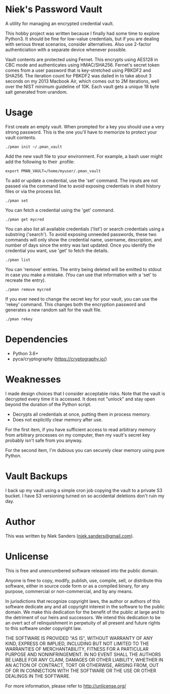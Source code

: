 # Niek's Password Vault
A utility for managing an encrypted credential vault.

This hobby project was written because I finally had some time to explore
Python3.  It should be fine for low-value credentials, but if you are dealing
with serious threat scenarios, consider alternatives.  Also use 2-factor
authenticiation with a separate device whenever possible.

Vault contents are protected using Fernet.  This encrypts using AES128 in CBC
mode and authenticates using HMAC/SHA256.  Fernet's secret token comes from a
user password that is key-stretched using PBKDF2 and SHA256.  The iteration
count for PBKDF2 was dailed in to take about 3 seconds on my 2013 Macbook Air,
which comes out to 2M iterations, well over the NIST minimum guideline of 10K.
Each vault gets a unique 18 byte salt generated from urandom.

# Usage
First create an empty vault.  When prompted for a key you should use a very
strong password.  This is the one you'll have to memorize to protect your vault
contents.

    ./pman init ~/.pman_vault

Add the new vault file to your environment.  For example, a bash user might add
the following to their .profile:

    export PMAN_VAULT=/home/myuser/.pman_vault

To add or update a credential, use the 'set' command.  The inputs are not passed
via the command line to avoid exposing credentials in shell history files or via
the process list.

    ./pman set

You can fetch a credential using the 'get' command.

	./pman get mycred

You can also list all available credentials ('list') or search credentials using
a substring ('search').  To avoid exposing unneeded passwords, these two
commands will only show the credential name, username, description, and number
of days since the entry was last updated.  Once you identify the credential you
want, use 'get' to fetch the details.

	./pman list

You can 'remove' entries.  The entry being deleted will be emitted to stdout in
case you make a mistake.  (You can use that information with a 'set' to recreate
the entry).

	./pman remove mycred

If you ever need to change the secret key for your vault, you can use the
'rekey' command.  This changes both the encryption password and generates a new
random salt for the vault file.

	./pman rekey

# Dependencies
* Python 3.6+
* pyca/cryptography (https://cryptography.io/)

# Weaknesses
I made design choices that I consider acceptable risks.  Note that the vault is
decrypted every time it is accessed.  It does not "unlock" and stay open beyond
the duration of the Python script.

* Decrypts all credentials at once, putting them in process memory.
* Does not explicitly clear memory after use.

For the first item, if you have sufficient access to read arbitrary memory from
arbitrary processes on my computer, then my vault's secret key probably isn't
safe from you anyway.

For the second item, I'm dubious you can securely clear memory using pure
Python.

# Vault Backups
I back up my vault using a simple cron job copying the vault to a private S3
bucket.  I have S3 versioning turned on so accidental deletions don't ruin my
day.

# Author
This was written by Niek Sanders (niek.sanders@gmail.com).

# Unlicense
This is free and unencumbered software released into the public domain.

Anyone is free to copy, modify, publish, use, compile, sell, or distribute this
software, either in source code form or as a compiled binary, for any purpose,
commercial or non-commercial, and by any means.

In jurisdictions that recognize copyright laws, the author or authors of this
software dedicate any and all copyright interest in the software to the public
domain. We make this dedication for the benefit of the public at large and to
the detriment of our heirs and successors. We intend this dedication to be an
overt act of relinquishment in perpetuity of all present and future rights to
this software under copyright law.

THE SOFTWARE IS PROVIDED "AS IS", WITHOUT WARRANTY OF ANY KIND, EXPRESS OR
IMPLIED, INCLUDING BUT NOT LIMITED TO THE WARRANTIES OF MERCHANTABILITY, FITNESS
FOR A PARTICULAR PURPOSE AND NONINFRINGEMENT.  IN NO EVENT SHALL THE AUTHORS BE
LIABLE FOR ANY CLAIM, DAMAGES OR OTHER LIABILITY, WHETHER IN AN ACTION OF
CONTRACT, TORT OR OTHERWISE, ARISING FROM, OUT OF OR IN CONNECTION WITH THE
SOFTWARE OR THE USE OR OTHER DEALINGS IN THE SOFTWARE.

For more information, please refer to <http://unlicense.org/>
